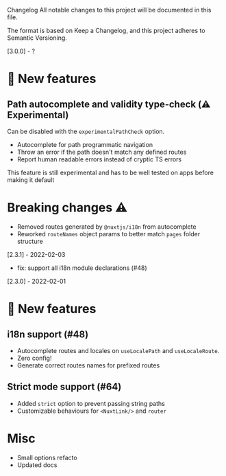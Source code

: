 Changelog
All notable changes to this project will be documented in this file.

The format is based on Keep a Changelog, and this project adheres to Semantic Versioning.

[3.0.0] -  ?

# 🎉 New features

## Path autocomplete and validity type-check (⚠️ Experimental)

Can be disabled with the `experimentalPathCheck` option.

- Autocomplete for path programmatic navigation
- Throw an error if the path doesn't match any defined routes
- Report human readable errors instead of cryptic TS errors

This feature is still experimental and has to be well tested on apps before making it default

# Breaking changes ⚠️

- Removed routes generated by `@nuxtjs/i18n` from autocomplete
- Reworked `routeNames` object params to better match `pages` folder structure

[2.3.1] - 2022-02-03

- fix: support all i18n module declarations (#48)

[2.3.0] - 2022-02-01

# 🎉 New features

## i18n support (#48)

- Autocomplete routes and locales on `useLocalePath` and `useLocaleRoute`.
- Zero config!
- Generate correct routes names for prefixed routes

## Strict mode support (#64)


- Added `strict` option to prevent passing string paths 
- Customizable behaviours for `<NuxtLink/>` and `router`


# Misc

- Small options refacto
- Updated docs
